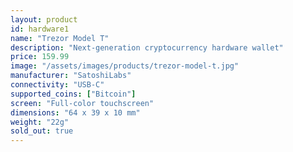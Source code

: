 ```yaml
---
layout: product
id: hardware1
name: "Trezor Model T"
description: "Next-generation cryptocurrency hardware wallet"
price: 159.99
image: "/assets/images/products/trezor-model-t.jpg"
manufacturer: "SatoshiLabs"
connectivity: "USB-C"
supported_coins: ["Bitcoin"]
screen: "Full-color touchscreen"
dimensions: "64 x 39 x 10 mm"
weight: "22g"
sold_out: true
---
```

